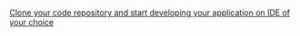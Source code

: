 # 

[Clone your code repository and start developing your application on IDE of your choice](https://docs.microsoft.com/en-us/azure/devops/repos/git/gitworkflow?view=azure-devops)
